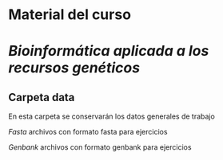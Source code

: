 # Material del curso 
# *Bioinformática aplicada a los recursos genéticos*

## Carpeta data

En esta carpeta se conservarán los datos generales de trabajo

*Fasta* archivos con formato fasta para ejercicios

*Genbank* archivos con formato genbank para ejercicios
